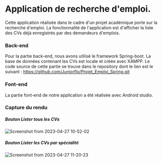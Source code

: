 # Application de recherche d'emploi.
Cette application réalisée dans le cadre d'un projet académique porte sur la recherche d'emploi. 
La fonctionnalité de l'application est d'afficher la liste des CVs déjà enregistrés par des demandeurs d'emplois.

### Back-end
Pour la partie back-end, nous avons utilisé le framework Spring-boot. La base de données contenant les CVs est locale et créée avec XAMPP.
Le code source de cette partie se trouve dans le repository dont le lien est le suivant : https://github.com/Juniorflo/Projet_Emploi_Spring.git

### Font-end
La partie font-end de notre application a été réalisée avec Android studio.

### Capture du rendu
 ##### Bouton Lister tous les CVs
 ![Screenshot from 2023-04-27 10-52-02](https://user-images.githubusercontent.com/116844725/234849530-01a4b931-2244-4ff3-a5ba-5fe8bdf01e8d.png)

##### Bouton Lister les CVs par spécialité
![Screenshot from 2023-04-27 11-20-23](https://user-images.githubusercontent.com/116844725/234849576-05668abe-3178-49b9-8666-f0a99b6bffee.png)
